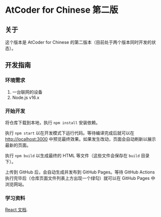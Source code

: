 # AtCoder for Chinese 第二版

## 关于

这个版本是 AtCoder for Chinese 的第二版本（目前处于两个版本同时开发的状态）。

## 开发指南

### 环境需求

1. 一台联网的设备
2. Node.js v16.x

### 开始开发

将仓库下载到本地，执行 `npm install` 安装依赖。

执行 `npm start` 以在开发模式下运行代码。等待编译完成后就可以在 [http://localhost:3000](http://localhost:3000) 中预览最终效果。如果发生改动，页面会自动刷新以展示最新的页面。

执行 `npm build` 以生成最终的 HTML 等文件（这些文件会保存在 `build` 目录下）。

上传到 GitHub 后，会自动生成并发布到 GitHub Pages。等待 GitHub Actions 执行完毕后（仓库页面文件列表上方出现一个绿勾）就可以在 GitHub Pages 中浏览网站。

### 学习资料

[React 文档](https://reactjs.org/).